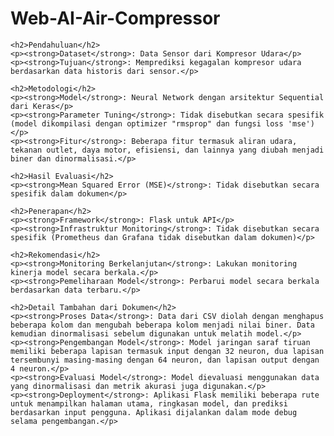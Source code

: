 # Web-AI-Air-Compressor
    <h2>Pendahuluan</h2>
    <p><strong>Dataset</strong>: Data Sensor dari Kompresor Udara</p>
    <p><strong>Tujuan</strong>: Memprediksi kegagalan kompresor udara berdasarkan data historis dari sensor.</p>

    <h2>Metodologi</h2>
    <p><strong>Model</strong>: Neural Network dengan arsitektur Sequential dari Keras</p>
    <p><strong>Parameter Tuning</strong>: Tidak disebutkan secara spesifik (model dikompilasi dengan optimizer "rmsprop" dan fungsi loss 'mse')</p>
    <p><strong>Fitur</strong>: Beberapa fitur termasuk aliran udara, tekanan outlet, daya motor, efisiensi, dan lainnya yang diubah menjadi biner dan dinormalisasi.</p>

    <h2>Hasil Evaluasi</h2>
    <p><strong>Mean Squared Error (MSE)</strong>: Tidak disebutkan secara spesifik dalam dokumen</p>

    <h2>Penerapan</h2>
    <p><strong>Framework</strong>: Flask untuk API</p>
    <p><strong>Infrastruktur Monitoring</strong>: Tidak disebutkan secara spesifik (Prometheus dan Grafana tidak disebutkan dalam dokumen)</p>

    <h2>Rekomendasi</h2>
    <p><strong>Monitoring Berkelanjutan</strong>: Lakukan monitoring kinerja model secara berkala.</p>
    <p><strong>Pemeliharaan Model</strong>: Perbarui model secara berkala berdasarkan data terbaru.</p>

    <h2>Detail Tambahan dari Dokumen</h2>
    <p><strong>Proses Data</strong>: Data dari CSV diolah dengan menghapus beberapa kolom dan mengubah beberapa kolom menjadi nilai biner. Data kemudian dinormalisasi sebelum digunakan untuk melatih model.</p>
    <p><strong>Pengembangan Model</strong>: Model jaringan saraf tiruan memiliki beberapa lapisan termasuk input dengan 32 neuron, dua lapisan tersembunyi masing-masing dengan 64 neuron, dan lapisan output dengan 4 neuron.</p>
    <p><strong>Evaluasi Model</strong>: Model dievaluasi menggunakan data yang dinormalisasi dan metrik akurasi juga digunakan.</p>
    <p><strong>Deployment</strong>: Aplikasi Flask memiliki beberapa rute untuk menampilkan halaman utama, ringkasan model, dan prediksi berdasarkan input pengguna. Aplikasi dijalankan dalam mode debug selama pengembangan.</p>
